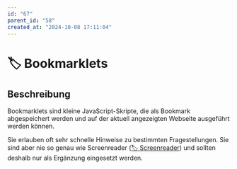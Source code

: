 ```yaml
---
id: "67"
parent_id: "58"
created_at: "2024-10-08 17:11:04"
---
```


# 🏷️ Bookmarklets

## Beschreibung

Bookmarklets sind kleine JavaScript-Skripte, die als Bookmark abgespeichert werden und auf der aktuell angezeigten Webseite ausgeführt werden können.

Sie erlauben oft sehr schnelle Hinweise zu bestimmten Fragestellungen. Sie sind aber nie so genau wie Screenreader ([🏷️ Screenreader](/de/tags/screenreader)) und sollten deshalb nur als Ergänzung eingesetzt werden.

